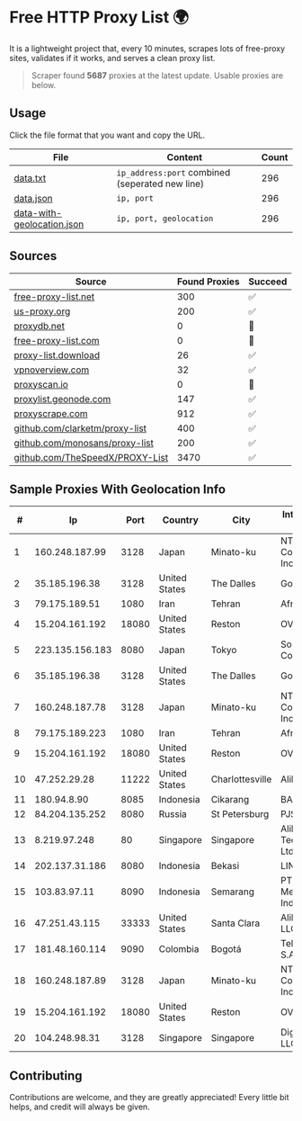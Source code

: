 
# Free HTTP Proxy List 🌍

It is a lightweight project that, every 10 minutes, scrapes lots of free-proxy sites, validates if it works, and serves a clean proxy list.


> Scraper found **5687** proxies at the latest update. Usable proxies are below.

## Usage

Click the file format that you want and copy the URL.


|File|Content|Count|
|----|-------|-----|
|[data.txt](https://raw.githubusercontent.com/themiralay/Proxy-List-World/master/data.txt)|`ip_address:port` combined (seperated new line)|296|
|[data.json](https://raw.githubusercontent.com/themiralay/Proxy-List-World/master/data.json)|`ip, port`|296|
|[data-with-geolocation.json](https://raw.githubusercontent.com/themiralay/Proxy-List-World/master/data-with-geolocation.json)|`ip, port, geolocation`|296|

## Sources

|Source|Found Proxies|Succeed|
|------|-------------|-------|
|[free-proxy-list.net](https://free-proxy-list.net)|300|✅|
|[us-proxy.org](https://www.us-proxy.org)|200|✅|
|[proxydb.net](http://proxydb.net)|0|🚫|
|[free-proxy-list.com](https://free-proxy-list.com/?page=&port=&type%5B%5D=http&type%5B%5D=https&up_time=0&search=Search)|0|🚫|
|[proxy-list.download](https://www.proxy-list.download/HTTP)|26|✅|
|[vpnoverview.com](https://vpnoverview.com/privacy/anonymous-browsing/free-proxy-servers)|32|✅|
|[proxyscan.io](https://www.proxyscan.io)|0|🚫|
|[proxylist.geonode.com](https://proxylist.geonode.com/api/proxy-list?limit=300&page=1&sort_by=lastChecked&sort_type=desc&protocols=http,https)|147|✅|
|[proxyscrape.com](https://api.proxyscrape.com/v2/?request=displayproxies&protocol=http&timeout=10000&country=all&ssl=all&anonymity=all)|912|✅|
|[github.com/clarketm/proxy-list](https://raw.githubusercontent.com/clarketm/proxy-list/master/proxy-list-raw.txt)|400|✅|
|[github.com/monosans/proxy-list](https://raw.githubusercontent.com/monosans/proxy-list/main/proxies/http.txt)|200|✅|
|[github.com/TheSpeedX/PROXY-List](https://raw.githubusercontent.com/TheSpeedX/PROXY-List/master/http.txt)|3470|✅|


## Sample Proxies With Geolocation Info

|#|Ip|Port|Country|City|Internet Service Provider|
|-|--|----|-------|----|-------------------------|
|1|160.248.187.99|3128|Japan|Minato-ku|NTT PC Communications, Inc.|
|2|35.185.196.38|3128|United States|The Dalles|Google LLC|
|3|79.175.189.51|1080|Iran|Tehran|Afranet|
|4|15.204.161.192|18080|United States|Reston|OVH SAS|
|5|223.135.156.183|8080|Japan|Tokyo|So-net Corporation|
|6|35.185.196.38|3128|United States|The Dalles|Google LLC|
|7|160.248.187.78|3128|Japan|Minato-ku|NTT PC Communications, Inc.|
|8|79.175.189.223|1080|Iran|Tehran|Afranet|
|9|15.204.161.192|18080|United States|Reston|OVH SAS|
|10|47.252.29.28|11222|United States|Charlottesville|Alibaba.com LLC|
|11|180.94.8.90|8085|Indonesia|Cikarang|BAST|
|12|84.204.135.252|8080|Russia|St Petersburg|PJSC MegaFon|
|13|8.219.97.248|80|Singapore|Singapore|Alibaba (US) Technology Co., Ltd.|
|14|202.137.31.186|8080|Indonesia|Bekasi|LINKNET|
|15|103.83.97.11|8090|Indonesia|Semarang|PT. Foxline Mediadata Indonusa|
|16|47.251.43.115|33333|United States|Santa Clara|Alibaba Cloud LLC|
|17|181.48.160.114|9090|Colombia|Bogotá|Telmex Colombia S.A.|
|18|160.248.187.89|3128|Japan|Minato-ku|NTT PC Communications, Inc.|
|19|15.204.161.192|18080|United States|Reston|OVH SAS|
|20|104.248.98.31|3128|Singapore|Singapore|DigitalOcean, LLC|



## Contributing

Contributions are welcome, and they are greatly appreciated! Every
little bit helps, and credit will always be given.

